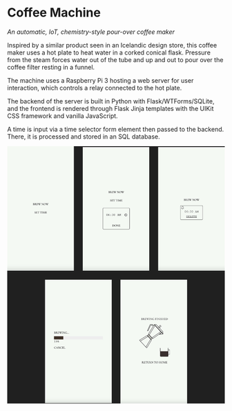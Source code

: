 # Coffee Machine

*An automatic, IoT, chemistry-style pour-over coffee maker*

Inspired by a similar product seen in an Icelandic design store, this coffee maker uses a hot plate to heat water in a corked conical flask. Pressure from the steam forces water out of the tube and up and out to pour over the coffee filter resting in a funnel.

The machine uses a Raspberry Pi 3 hosting a web server for user interaction, which controls a relay connected to the hot plate.

The backend of the server is built in Python with Flask/WTForms/SQLite, and the frontend is rendered through Flask Jinja templates with the UIKit CSS framework and vanilla JavaScript.

A time is input via a time selector form element then passed to the backend. There, it is processed and stored in an SQL database.

<img src="./img/screens.jpeg" alt="Five screens of frontend interface" width=800>